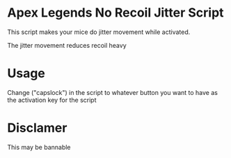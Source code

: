 # Apex Legends No Recoil Jitter Script

This script makes your mice do jitter movement while activated.

The jitter movement reduces recoil heavy

# Usage

Change ("capslock") in the script to whatever button you want to have as the activation key for the script

# Disclamer
This may be bannable 
